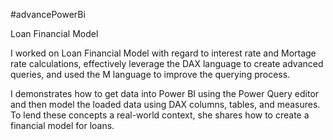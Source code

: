 #advancePowerBi

Loan Financial Model
 
 I worked on  Loan Financial Model with regard to interest rate and Mortage rate calculations, effectively leverage the DAX language to create advanced queries, and used the M language to improve the querying process.
 
I demonstrates how to get data into Power BI using the Power Query editor and then model the loaded data using DAX columns, tables, and measures. To lend these concepts a real-world context, she shares how to create a financial model for loans.


